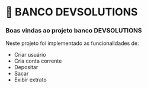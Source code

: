 # 🏦 BANCO DEVSOLUTIONS

### Boas vindas ao projeto banco DEVSOLUTIONS

Neste projeto foi implementado as funcionalidades de:
* Criar usuário
* Cria conta corrente
* Depositar
* Sacar
* Exibir extrato
